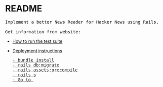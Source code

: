 # README

<pre>
Implement a better News Reader for Hacker News using Rails.<br />
Get information from website: <a href="https://news.ycombinator.com/best</a>
</pre>

Configuration:

* Ruby version: 2.7

* Ruby on Rails: 6.0

* Support from gem: nokogiri || ruby-readability

* Frond end: HTML5/CSS/Bootstrap 4

* Services (job queues, cache servers, search engines, etc.)

* Deployment instructions

<pre><a href="https://newest-reader.herokuapp.com/</a></pre>

* How to run the test suite


* Deployment instructions
  <pre>
  - bundle install
  - rails db:migrate
  - rails assets:precompile
  - rails s
  - Go to <a href="https:/localhost:3000/</a> to check result.

